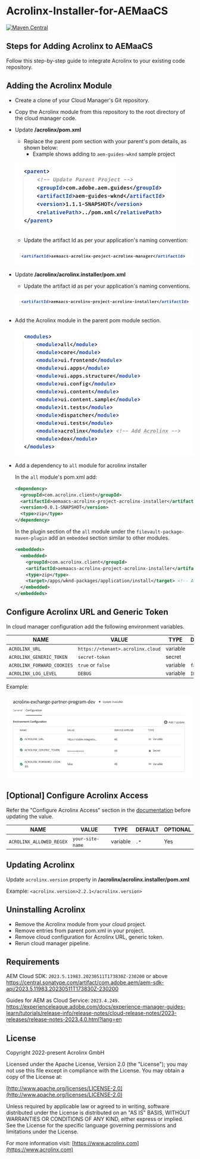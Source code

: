 # Acrolinx-Installer-for-AEMaaCS

[![Maven Central](https://img.shields.io/maven-central/v/com.acrolinx.client/acrolinx-for-aem.all)](https://search.maven.org/artifact/com.acrolinx.client/acrolinx-for-aem.all)

## Steps for Adding Acrolinx to AEMaaCS

Follow this step-by-step guide to integrate Acrolinx to your existing code repository.

## Adding the Acrolinx Module

- Create a clone of your Cloud Manager's Git repository.
- Copy the Acrolinx module from this repository to the root directory of the cloud manager code.
- Update  **/acrolinx/pom.xml**

  - Replace the parent pom section with your parent's pom details, as shown below:
    - Example shows adding to `aem-guides-wknd` sample project

  ![Parent Section of Module](assets/parent-section.png)

  - Update the artifact Id as per your application's naming convention:

  ![Artifact ID](assets/artifact-id-manager.png)

- Update  **/acrolinx/acrolinx.installer/pom.xml**

  - Update the artifact id as per your application's naming conventions.

  ![Artifact ID](assets/artifact-id-installer.png)

- Add the Acrolinx module in the parent pom module section.

  ![Parent POM](assets/parent-pom.png)

- Add a dependency to `all` module for acrolinx installer

  In the `all` module's pom.xml add:

  ```xml
  <dependency>
    <groupId>com.acrolinx.client</groupId>
    <artifactId>aemaacs-acrolinx-project-acrolinx-installer</artifactId>
    <version>0.0.1-SNAPSHOT</version>
    <type>zip</type>
  </dependency>
  ```

  In the plugin section of the `all` module under the `filevault-package-maven-plugin` add an `embedded` section similar to other modules.

  ```xml
  <embeddeds>
    <embedded>
      <groupId>com.acrolinx.client</groupId>
      <artifactId>aemaacs-acrolinx-project-acrolinx-installer</artifactId>
      <type>zip</type>
      <target>/apps/wknd-packages/application/install</target> <!-- Adjust path as per your project-->
    </embedded>
  </embeddeds>
  ```

## Configure Acrolinx URL and Generic Token

In cloud manager configuration add the following environment variables.

| NAME | VALUE | TYPE | DEFAULT | OPTIONAL |
|------|-------|------|---------|----------|
|`ACROLINX_URL`| `https://<tenant>.acrolinx.cloud`| variable || No |
|`ACROLINX_GENERIC_TOKEN`|`secret-token`|secret|| No |
|`ACROLINX_FORWARD_COOKIES`|`true` or `false`| variable |`false`| Yes |
|`ACROLINX_LOG_LEVEL`|`DEBUG`| variable |`INFO`| Yes |

Example:

![Configuration](assets/configuration.png)

## [Optional] Configure Acrolinx Access

Refer the "Configure Acrolinx Access" section in the [documentation](https://docs.acrolinx.com/aem/latest/en/acrolinx-for-adobe-experience-manager-admin-guide) before updating the value.

| NAME | VALUE | TYPE | DEFAULT | OPTIONAL |
|------|-------|------|---------|----------|
|`ACROLINX_ALLOWED_REGEX`|`your-site-name`| variable | `.*` | Yes |

## Updating Acrolinx

Update `acrolinx.version` property in **/acrolinx/acrolinx.installer/pom.xml**

Example: `<acrolinx.version>2.2.1</acrolinx.version>`

## Uninstalling Acrolinx

- Remove the Acrolinx module from your cloud project.
- Remove entries from parent pom.xml in your project.
- Remove cloud configuration for Acrolinx URL, generic token.
- Rerun cloud manager pipeline.

## Requirements

AEM Cloud SDK: `2023.5.11983.20230511T173830Z-230200` or above <https://central.sonatype.com/artifact/com.adobe.aem/aem-sdk-api/2023.5.11983.20230511T173830Z-230200>

Guides for AEM as Cloud Service:  `2023.4.249.` <https://experienceleague.adobe.com/docs/experience-manager-guides-learn/tutorials/release-info/release-notes/cloud-release-notes/2023-releases/release-notes-2023.4.0.html?lang=en>

## License

Copyright 2022-present Acrolinx GmbH

Licensed under the Apache License, Version 2.0 (the "License");
you may not use this file except in compliance with the License.
You may obtain a copy of the License at:

[http://www.apache.org/licenses/LICENSE-2.0](http://www.apache.org/licenses/LICENSE-2.0)

Unless required by applicable law or agreed to in writing, software
distributed under the License is distributed on an "AS IS" BASIS,
WITHOUT WARRANTIES OR CONDITIONS OF ANY KIND, either express or implied.
See the License for the specific language governing permissions and
limitations under the License.

For more information visit: [https://www.acrolinx.com](https://www.acrolinx.com)
